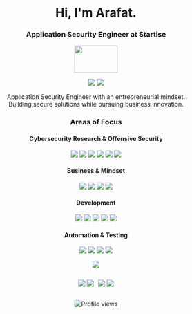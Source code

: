<h1 align="center">Hi, I'm Arafat.</h1>
<h3 align="center">Application Security Engineer at Startise</h3>

<p align="center">
 <img src="https://media2.giphy.com/media/WUlplcMpOCEmTGBtBW/giphy.gif?cid=ecf05e474w6vi19u77wfxbqkb13r22g19heinvdsnbaj631e&amp;ep=v1_stickers_search&amp;rid=giphy.gif&amp;ct=s" width="100" height="63">
</p>

<p align="center">
 <a href="https://linkedin.com/in/e4rafat"><img src="https://img.shields.io/badge/LinkedIn-0A66C2?style=flat&logo=linkedin&logoColor=white"/></a>
 <a href="https://twitter.com/easinxarafat"><img src="https://img.shields.io/badge/Twitter-000000?style=flat&logo=x&logoColor=white"/></a>
</p>

<p align="center">
  Application Security Engineer with an entrepreneurial mindset.<br>
  Building secure solutions while pursuing business innovation.
</p>

<h3 align="center">Areas of Focus</h3>

<h4 align="center">Cybersecurity Research & Offensive Security</h4>
<p align="center">
 <img src="https://img.shields.io/badge/Web_Security-FF6B6B?style=flat"/>
 <img src="https://img.shields.io/badge/Network_Security-1679A7?style=flat"/>
 <img src="https://img.shields.io/badge/BurpSuite-FF6B6B?style=flat&logo=burp-suite&logoColor=white"/>
 <img src="https://img.shields.io/badge/Metasploit-2A2A2A?style=flat&logo=metasploit&logoColor=white"/>
 <img src="https://img.shields.io/badge/OWASP_ZAP-000000?style=flat&logo=owasp&logoColor=white"/>
 <img src="https://img.shields.io/badge/CTF_Player-ED1C24?style=flat"/>
</p>

<h4 align="center">Business & Mindset</h4>
<p align="center">
 <img src="https://img.shields.io/badge/Startup_Development-FFB000?style=flat"/>
 <img src="https://img.shields.io/badge/Business_Strategy-4A154B?style=flat"/>
 <img src="https://img.shields.io/badge/Product_Management-0052CC?style=flat"/>
 <img src="https://img.shields.io/badge/Growth_Hacking-FF6B6B?style=flat"/>
</p>

<h4 align="center">Development</h4>
<p align="center">
 <img src="https://img.shields.io/badge/MongoDB-47A248?style=flat&logo=mongodb&logoColor=white"/>
 <img src="https://img.shields.io/badge/Express-000000?style=flat&logo=express&logoColor=white"/>
 <img src="https://img.shields.io/badge/React-61DAFB?style=flat&logo=react&logoColor=black"/>
 <img src="https://img.shields.io/badge/Node.js-339933?style=flat&logo=node.js&logoColor=white"/>
 <img src="https://img.shields.io/badge/TypeScript-3178C6?style=flat&logo=typescript&logoColor=white"/>
</p>

<h4 align="center">Automation & Testing</h4>
<p align="center">
 <img src="https://img.shields.io/badge/Playwright-2EAD33?style=flat&logo=playwright&logoColor=white"/>
 <img src="https://img.shields.io/badge/Selenium-43B02A?style=flat&logo=selenium&logoColor=white"/>
 <img src="https://img.shields.io/badge/Bash-4EAA25?style=flat&logo=gnu-bash&logoColor=white"/>
 <img src="https://img.shields.io/badge/CI/CD-2496ED?style=flat"/>
</p>

<div align="center">

![](https://github-profile-summary-cards.vercel.app/api/cards/profile-details?username=mrx-arafat&theme=transparent)

<div style="display: flex; justify-content: center; gap: 10px; flex-wrap: wrap;">

![](https://github-profile-summary-cards.vercel.app/api/cards/repos-per-language?username=mrx-arafat&theme=transparent)
![](https://github-profile-summary-cards.vercel.app/api/cards/most-commit-language?username=mrx-arafat&theme=transparent)

![](https://github-profile-summary-cards.vercel.app/api/cards/stats?username=mrx-arafat&theme=transparent) 
![](https://github-profile-summary-cards.vercel.app/api/cards/productive-time?username=mrx-arafat&theme=transparent&utcOffset=6)

</div>
</div>

<p align="center">
 <img src="https://komarev.com/ghpvc/?username=mrx-arafat&label=Profile%20views&color=0e75b6&style=flat" alt="Profile views">
</p>
